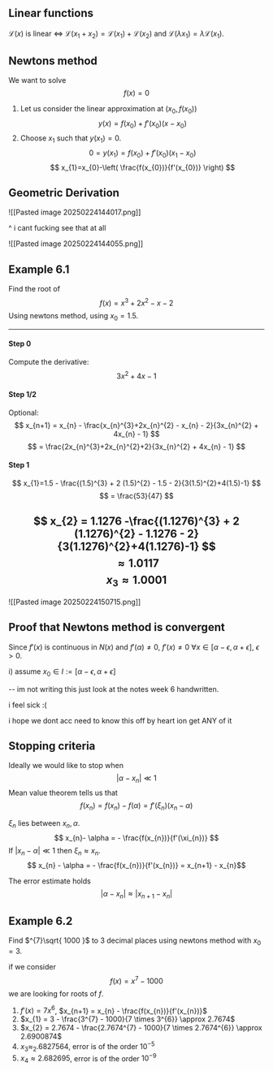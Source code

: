 
## Linear functions

$\mathcal{L}(x)$ is linear $\iff$ $\mathcal{L}(x_{1}+x_{2}) = \mathcal{L}(x_{1}) + \mathcal{L}(x_{2})$ and $\mathcal{L}(\lambda x_{1}) = \lambda \mathcal{L}(x_{1})$.

## Newtons method

We want to solve $$
f(x) = 0
$$
1. Let us consider the linear approximation at $(x_{0}, f(x_{0}))$ $$
y(x) = f(x_{0}) + f'(x_{0})(x-x_{0})
$$
2. Choose $x_{1}$ such that $y(x_{1}) = 0$. $$
0 = y(x_{1}) = f(x_{0}) + f'(x_{0}) (x_{1}-x_{0})
$$
$$
x_{1}=x_{0}-\left( \frac{f(x_{0})}{f'(x_{0})} \right)
$$

## Geometric Derivation

![[Pasted image 20250224144017.png]]

^ i cant fucking see that at all 

![[Pasted image 20250224144055.png]]


## Example 6.1

Find the root of $$
f(x) = x^{3} + 2x^{2} - x -2
$$
Using newtons method, using $x_{0} = 1.5$.

---

#### Step 0

Compute the derivative: $$
3x^{2} + 4x - 1
$$
#### Step 1/2

Optional: $$
x_{n+1} = x_{n} - \frac{x_{n}^{3}+2x_{n}^{2} - x_{n} - 2}{3x_{n}^{2} + 4x_{n} - 1}
$$
$$
= \frac{2x_{n}^{3}+2x_{n}^{2}+2}{3x_{n}^{2} + 4x_{n} - 1}
$$
#### Step 1

$$
x_{1}=1.5 - \frac{(1.5)^{3} + 2 (1.5)^{2} - 1.5 - 2}{3(1.5)^{2}+4(1.5)-1}
$$
$$
= \frac{53}{47}
$$

$$
x_{2} = 1.1276 -\frac{(1.1276)^{3} + 2 (1.1276)^{2} - 1.1276 - 2}{3(1.1276)^{2}+4(1.1276)-1}
$$
$$
\approx 1.0117
$$
$$
x_{3} \approx 1.0001
$$
---

![[Pasted image 20250224150715.png]]

## Proof that Newtons method is convergent

Since $f'(x)$ is continuous in $N(x)$ and $f'(\alpha) \neq 0$, $f'(x) \neq 0$ $\forall x \in [\alpha - \epsilon, \alpha + \epsilon]$, $\epsilon > 0$.

i) assume $x_{0} \in I := [\alpha - \epsilon, \alpha +\epsilon ]$

-- im not writing this just look at the notes week  6 handwritten.

i feel sick :(

i hope we dont acc need to know this off by heart ion get ANY of it


## Stopping criteria

Ideally we would like to stop when $$
|\alpha - x_{n}| \ll 1
$$
Mean value theorem tells us that $$
f(x_{n}) = f(x_{n}) - f(\alpha) = f'(\xi _{n})(x_{n}-\alpha)
$$

$\xi_{n}$ lies between $x_{n}, \alpha$. $$
x_{n}- \alpha = - \frac{f(x_{n})}{f'(\xi_{n})}
$$
If $|x_{n} - \alpha| \ll 1$ then $\xi_{n} \approx x_{n}$. $$
x_{n} - \alpha = - \frac{f(x_{n})}{f'(x_{n})} = x_{n+1} - x_{n}$$

The error estimate holds $$
|\alpha - x_{n}| \approx |x_{n+1} - x_{n}|
$$
## Example 6.2

Find $^{7}\sqrt{ 1000 }$ to 3 decimal places using newtons method with $x_{0} = 3$.

if we consider $$
f(x) = x^{7} - 1000
$$
we are looking for roots of $f$.

1. $f'(x) = 7x^{6}$, $x_{n+1} = x_{n} - \frac{f(x_{n})}{f'(x_{n})}$
2. $x_{1} = 3 - \frac{3^{7} - 1000}{7 \times 3^{6}} \approx 2.7674$
3. $x_{2} = 2.7674 - \frac{2.7674^{7} - 1000}{7 \times 2.7674^{6}} \approx 2.6900874$
4. $x_{3}\approx_{2}.6827564$, error is of the order $10^{-5}$
5. $x_{4} \approx 2.682695$, error is of the order $10^{-9}$

